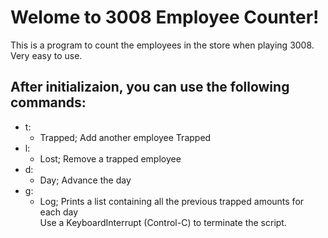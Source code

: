 # Welome to 3008 Employee Counter!
This is a program to count the employees in the store when playing 3008.  
Very easy to use.

## After initializaion, you can use the following commands:
- t:
  - Trapped; Add another employee Trapped
- l:
  - Lost; Remove a trapped employee
- d:
  - Day; Advance the day
- g:
  - Log; Prints a list containing all the previous trapped amounts for each day  
Use a KeyboardInterrupt (Control-C) to terminate the script.